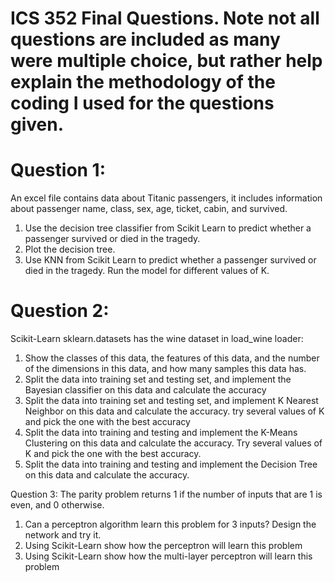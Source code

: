 # ICS 352 Final Questions. Note not all questions are included as many were multiple choice, but rather help explain the methodology of the coding I used for the questions given.

# Question 1:
An excel file contains data about Titanic passengers, it includes information about passenger name, class, sex, age, ticket, cabin, and survived.
1. Use the decision tree classifier from Scikit Learn to predict whether a passenger survived or died in the tragedy.
2. Plot the decision tree.
3. Use KNN from Scikit Learn to predict whether a passenger survived or died in the tragedy. Run the model for different values of K.


# Question 2:
Scikit-Learn sklearn.datasets has the wine dataset in load_wine loader:
1. Show the classes of this data, the features of this data, and the number of the dimensions in this data, and how many samples this data has.
2. Split the data into training set and testing set, and implement the Bayesian classifier on this data and calculate the accuracy
3. Split the data into training set and testing set, and implement K Nearest Neighbor on this data and calculate the accuracy. try several values of K and pick the one with the best accuracy
4. Split the data into training and testing and implement the K-Means Clustering on this data and calculate the accuracy. Try several values of K and pick the one with the best accuracy.
5. Split the data into training and testing and implement the Decision Tree on this data and calculate the accuracy.

Question 3:
The parity problem returns 1 if the number of inputs that are 1 is even, and 0 otherwise. 
1. Can a perceptron algorithm learn this problem for 3 inputs? Design the network and try it.
2. Using Scikit-Learn show how the perceptron will learn this problem
3. Using Scikit-Learn show how the multi-layer perceptron will learn this problem

